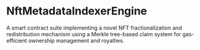 # NftMetadataIndexerEngine
A smart contract suite implementing a novel NFT fractionalization and redistribution mechanism using a Merkle tree-based claim system for gas-efficient ownership management and royalties.
